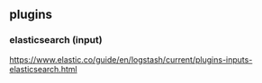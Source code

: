 ## plugins
### elasticsearch (input)
https://www.elastic.co/guide/en/logstash/current/plugins-inputs-elasticsearch.html